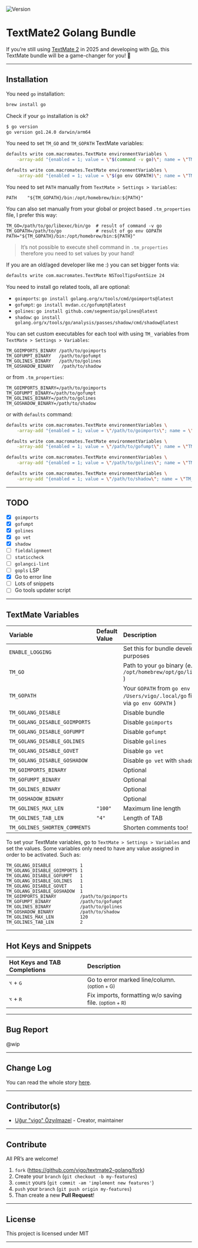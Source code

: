 ![Version](https://img.shields.io/badge/version-0.0.0-orange.svg)

# TextMate2 Golang Bundle

If you’re still using [TextMate 2][textmate2] in 2025 and developing with
[Go][golang], this TextMate bundle will be a game-changer for you! 🚀

---

## Installation

You need `go` installation:

```bash
brew install go
```

Check if your `go` installation is ok?

```bash
$ go version
go version go1.24.0 darwin/arm64
```

You need to set `TM_GO` and `TM_GOPATH` TextMate variables:

```bash
defaults write com.macromates.TextMate environmentVariables \
    -array-add "{enabled = 1; value = \"$(command -v go)\"; name = \"TM_GO\"; }"

defaults write com.macromates.TextMate environmentVariables \
    -array-add "{enabled = 1; value = \"$(go env GOPATH)\"; name = \"TM_GOPATH\"; }"
```

You need to set `PATH` manually from `TextMate > Settings > Variables`:

    PATH    "${TM_GOPATH}/bin:/opt/homebrew/bin:${PATH}"

You can also set manually from your global or project based `.tm_properties`
file, I prefer this way:

    TM_GO=/path/to/go/libexec/bin/go  # result of command -v go
    TM_GOPATH=/path/to/go             # result of go env GOPATH
    PATH="${TM_GOPATH}/bin:/opt/homebrew/bin:${PATH}"

> It’s not possible to execute shell command in `.tm_properties` therefore
you need to set values by your hand!

If you are an old/aged developer like me :) you can set bigger fonts via:

```bash
defaults write com.macromates.TextMate NSToolTipsFontSize 24
```

You need to install go related tools, all are optional:

- `goimports`: `go install golang.org/x/tools/cmd/goimports@latest`
- `gofumpt`: `go install mvdan.cc/gofumpt@latest`
- `golines`: `go install github.com/segmentio/golines@latest`
- `shadow`: `go install golang.org/x/tools/go/analysis/passes/shadow/cmd/shadow@latest`

You can set custom executables for each tool with using `TM_` variables from 
`TextMate > Settings > Variables`:

    TM_GOIMPORTS_BINARY /path/to/goimports
    TM_GOFUMPT_BINARY   /path/to/gofumpt
    TM_GOLINES_BINARY   /path/to/golines
    TM_GOSHADOW_BINARY   /path/to/shadow

or from `.tm_properties`:

    TM_GOIMPORTS_BINARY=/path/to/goimports
    TM_GOFUMPT_BINARY=/path/to/gofumpt
    TM_GOLINES_BINARY=/path/to/golines
    TM_GOSHADOW_BINARY=/path/to/shadow

or with `defaults` command:

```bash
defaults write com.macromates.TextMate environmentVariables \
    -array-add "{enabled = 1; value = \"/path/to/goimports\"; name = \"TM_GOIMPORTS_BINARY\"; }"

defaults write com.macromates.TextMate environmentVariables \
    -array-add "{enabled = 1; value = \"/path/to/gofumpt\"; name = \"TM_GOFUMPT_BINARY\"; }"

defaults write com.macromates.TextMate environmentVariables \
    -array-add "{enabled = 1; value = \"/path/to/golines\"; name = \"TM_GOLINES_BINARY\"; }"

defaults write com.macromates.TextMate environmentVariables \
    -array-add "{enabled = 1; value = \"/path/to/shadow\"; name = \"TM_GOSHADOW_BINARY\"; }"
```

---

## TODO

- [X] `goimports`
- [X] `gofumpt`
- [X] `golines`
- [X] `go vet`
- [X] `shadow`
- [ ] `fieldalignment`
- [ ] `staticcheck`
- [ ] `golangci-lint`
- [ ] `gopls` LSP
- [X] Go to error line
- [ ] Lots of snippets
- [ ] Go tools updater script

---

## TextMate Variables

| Variable | Default Value | Description |
|:---------|:--------------|:------------|
| `ENABLE_LOGGING` |  | Set this for bundle development purposes |
| `TM_GO` |  | Path to your `go` binary (e.g: `/opt/homebrew/opt/go/libexec/bin/go` )  |
| `TM_GOPATH` |  | Your `GOPATH` from `go env GOPATH` (e.g: `/Users/vigo/.local/go` find the value via `go env GOPATH` )  |
| `TM_GOLANG_DISABLE` |  | Disable bundle |
| `TM_GOLANG_DISABLE_GOIMPORTS` |  | Disable `goimports` |
| `TM_GOLANG_DISABLE_GOFUMPT` |  | Disable `gofumpt` |
| `TM_GOLANG_DISABLE_GOLINES` |  | Disable `golines` |
| `TM_GOLANG_DISABLE_GOVET` |  | Disable `go vet` |
| `TM_GOLANG_DISABLE_GOSHADOW` |  | Disable `go vet` with `shadow` |
| `TM_GOIMPORTS_BINARY` | | Optional |
| `TM_GOFUMPT_BINARY` | | Optional |
| `TM_GOLINES_BINARY` | | Optional |
| `TM_GOSHADOW_BINARY` | | Optional |
| `TM_GOLINES_MAX_LEN` | `"100"` | Maximum line length |
| `TM_GOLINES_TAB_LEN` | `"4"` | Length of TAB |
| `TM_GOLINES_SHORTEN_COMMENTS` | | Shorten comments too! |

To set your TextMate variables, go to `TextMate > Settings > Variables` and
set the values. Some variables only need to have any value assigned in order
to be activated. Such as:

    TM_GOLANG_DISABLE           1
    TM_GOLANG_DISABLE_GOIMPORTS 1
    TM_GOLANG_DISABLE_GOFUMPT   1
    TM_GOLANG_DISABLE_GOLINES   1
    TM_GOLANG_DISABLE_GOVET     1
    TM_GOLANG_DISABLE_GOSHADOW  1
    TM_GOIMPORTS_BINARY         /path/to/goimports
    TM_GOFUMPT_BINARY           /path/to/gofumpt
    TM_GOLINES_BINARY           /path/to/golines
    TM_GOSHADOW_BINARY          /path/to/shadow
    TM_GOLINES_MAX_LEN          120
    TM_GOLINES_TAB_LEN          2
---

## Hot Keys and Snippets

| Hot Keys and TAB Completions | Description |
|:-----|:-----|
| <kbd>⌥</kbd> + <kbd>G</kbd> | Go to error marked line/column. <small>(option + G)</small> |
| <kbd>⌥</kbd> + <kbd>R</kbd> | Fix imports, formatting w/o saving file. <small>(option + R)</small> |

---

## Bug Report

@wip

---

## Change Log

You can read the whole story [here][changelog].

---

## Contributor(s)

* [Uğur "vigo" Özyılmazel](https://github.com/vigo) - Creator, maintainer

---

## Contribute

All PR’s are welcome!

1. `fork` (https://github.com/vigo/textmate2-golang/fork)
1. Create your `branch` (`git checkout -b my-features`)
1. `commit` yours (`git commit -am 'implement new features'`)
1. `push` your `branch` (`git push origin my-features`)
1. Than create a new **Pull Request**!

---

## License

This project is licensed under MIT

---

[textmate2]: https://github.com/textmate/textmate
[golang]: https://go.dev/
[changelog]: https://github.com/vigo/textmate2-golang/blob/main/CHANGELOG.md